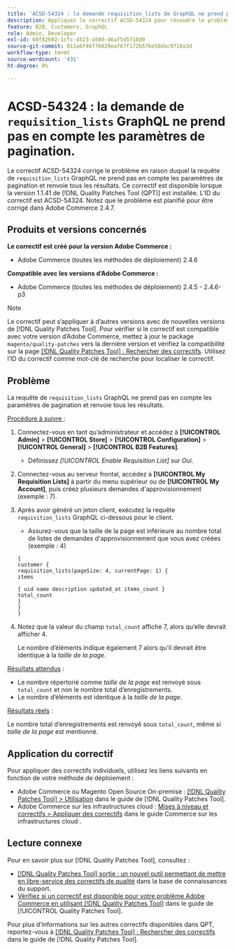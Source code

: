 ```yaml
---
title: 'ACSD-54324 : la demande requisition_lists de GraphQL ne prend pas en compte les paramètres de pagination'
description: Appliquez le correctif ACSD-54324 pour résoudre le problème d’Adobe Commerce en raison duquel la requête « requisition_lists » de GraphQL ne prend pas en compte les paramètres de pagination et renvoie tous les résultats.
feature: B2B, Customers, GraphQL
role: Admin, Developer
exl-id: 60f82602-1cfc-4523-a50d-46af5d5f10d9
source-git-commit: 011a6f46f76029eaf67f172b576e58dac9710a3d
workflow-type: tm+mt
source-wordcount: '431'
ht-degree: 0%

---
```


# ACSD-54324 : la demande de `requisition_lists` GraphQL ne prend pas en compte les paramètres de pagination.

Le correctif ACSD-54324 corrige le problème en raison duquel la requête de `requisition_lists` GraphQL ne prend pas en compte les paramètres de pagination et renvoie tous les résultats. Ce correctif est disponible lorsque la version 1.1.41 de [!DNL Quality Patches Tool (QPT)] est installée. L’ID du correctif est ACSD-54324. Notez que le problème est planifié pour être corrigé dans Adobe Commerce 2.4.7.

## Produits et versions concernés

**Le correctif est créé pour la version Adobe Commerce :**

* Adobe Commerce (toutes les méthodes de déploiement) 2.4.6

**Compatible avec les versions d’Adobe Commerce :**

* Adobe Commerce (toutes les méthodes de déploiement) 2.4.5 - 2.4.6-p3

>[!NOTE]
>
>Le correctif peut s’appliquer à d’autres versions avec de nouvelles versions de [!DNL Quality Patches Tool]. Pour vérifier si le correctif est compatible avec votre version d’Adobe Commerce, mettez à jour le package `magento/quality-patches` vers la dernière version et vérifiez la compatibilité sur la page [[!DNL Quality Patches Tool] : Rechercher des correctifs](https://experienceleague.adobe.com/tools/commerce-quality-patches/index.html?lang=fr). Utilisez l’ID du correctif comme mot-clé de recherche pour localiser le correctif.

## Problème

La requête de `requisition_lists` GraphQL ne prend pas en compte les paramètres de pagination et renvoie tous les résultats.

<u>Procédure à suivre </u> :

1. Connectez-vous en tant qu’administrateur et accédez à **[!UICONTROL Admin]** > **[!UICONTROL Store]** > **[!UICONTROL Configuration]** > **[!UICONTROL General]** > **[!UICONTROL B2B Features]**.

   * Définissez *[!UICONTROL Enable Requisition List]* sur *Oui*.

1. Connectez-vous au serveur frontal, accédez à **[!UICONTROL My Requisition Lists]** à partir du menu supérieur ou de **[!UICONTROL My Account]**, puis créez plusieurs demandes d&#39;approvisionnement (exemple : 7).
1. Après avoir généré un jeton client, exécutez la requête `requisition_lists` GraphQL ci-dessous pour le client.

   * Assurez-vous que la taille de la page est inférieure au nombre total de listes de demandes d&#39;approvisionnement que vous avez créées (exemple : 4)

   ```
   {
   customer {
   requisition_lists(pageSize: 4, currentPage: 1) {
   items
   
   { uid name description updated_at items_count }
   total_count
   }
   }
   }
   ```

1. Notez que la valeur du champ `total_count` affiche 7, alors qu’elle devrait afficher 4.

   Le nombre d’éléments indique également 7 alors qu’il devrait être identique à la *taille de la page*.

<u>Résultats attendus</u> :

* Le nombre répertorié comme *taille de la page* est renvoyé sous `total_count` et non le nombre total d’enregistrements.
* Le nombre d’éléments est identique à la *taille de la page*.

<u>Résultats réels</u> :

Le nombre total d’enregistrements est renvoyé sous `total_count`, même si *taille de la page* est mentionné.

## Application du correctif

Pour appliquer des correctifs individuels, utilisez les liens suivants en fonction de votre méthode de déploiement :

* Adobe Commerce ou Magento Open Source On-premise : [[!DNL Quality Patches Tool] > Utilisation](/help/tools/quality-patches-tool/usage.md) dans le guide de [!DNL Quality Patches Tool].
* Adobe Commerce sur les infrastructures cloud : [Mises à niveau et correctifs > Appliquer des correctifs](https://experienceleague.adobe.com/docs/commerce-cloud-service/user-guide/develop/upgrade/apply-patches.html?lang=fr) dans le guide Commerce sur les infrastructures cloud .

## Lecture connexe

Pour en savoir plus sur [!DNL Quality Patches Tool], consultez :

* [[!DNL Quality Patches Tool] sortie : un nouvel outil permettant de mettre en libre-service des correctifs de qualité](https://experienceleague.adobe.com/fr/docs/commerce-operations/tools/quality-patches-tool/quality-patches-tool-to-self-serve-quality-patches) dans la base de connaissances du support.
* [Vérifiez si un correctif est disponible pour votre problème Adobe Commerce en utilisant [!DNL Quality Patches Tool]](/help/tools/quality-patches-tool/patches-available-in-qpt/check-patch-for-magento-issue-with-magento-quality-patches.md) dans le guide de [!UICONTROL Quality Patches Tool].


Pour plus d’informations sur les autres correctifs disponibles dans QPT, reportez-vous à [[!DNL Quality Patches Tool] : Rechercher des correctifs](https://experienceleague.adobe.com/tools/commerce-quality-patches/index.html?lang=fr) dans le guide de [!DNL Quality Patches Tool].
